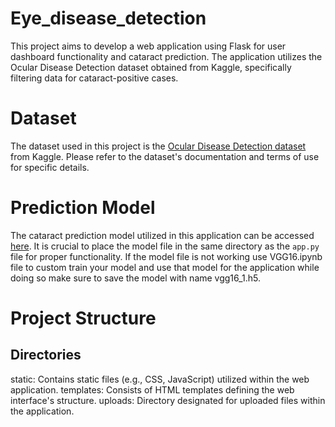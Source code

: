 # Eye_disease_detection
This project aims to develop a web application using Flask for user dashboard functionality and cataract prediction. The application utilizes the Ocular Disease Detection dataset obtained from Kaggle, specifically filtering data for cataract-positive cases.

# Dataset
The dataset used in this project is the [Ocular Disease Detection dataset](https://www.kaggle.com/datasets/andrewmvd/ocular-disease-recognition-odir5k) from Kaggle. Please refer to the dataset's documentation and terms of use for specific details.

# Prediction Model
The cataract prediction model utilized in this application can be accessed [here](https://drive.google.com/file/d/1Dtz5oYnWIpveowxbsRyG-N7ywAJTafo3/view?usp=sharing). It is crucial to place the model file in the same directory as the `app.py` file for proper functionality. If the model file is not working use VGG16.ipynb file to custom train your model and use that model for the application while doing so make sure to save the model with name vgg16_1.h5.

# Project Structure
## Directories
static: Contains static files (e.g., CSS, JavaScript) utilized within the web application.
templates: Consists of HTML templates defining the web interface's structure.
uploads: Directory designated for uploaded files within the application.
